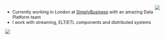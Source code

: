 
<img align="right" src="https://github-readme-stats.vercel.app/api?username=tatitati&show_icons=true&icon_color=805AD5&text_color=718096&bg_color=ffffff&hide_title=true" />


- Currently working in London at [SimplyBusiness](https://github.com/simplybusiness) with an amazing Data Platform team
- I work with streaming, ELT/ETL components and distributed systems


<img src="https://github-readme-stats.anuraghazra1.vercel.app/api/top-langs/?username=tatitati&layout=compact&hide=css" />

